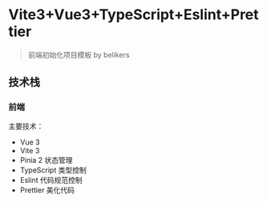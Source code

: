 # Vite3+Vue3+TypeScript+Eslint+Prettier


> 前端初始化项目模板 by belikers


## 技术栈

### 前端

主要技术：

- Vue 3
- Vite 3
- Pinia 2 状态管理
- TypeScript 类型控制
- Eslint 代码规范控制
- Prettier 美化代码
